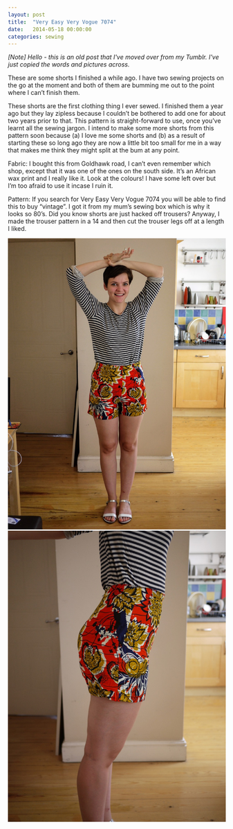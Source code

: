 ```yaml
---
layout: post
title:  "Very Easy Very Vogue 7074"
date:   2014-05-18 00:00:00
categories: sewing
---
```

_[Note] Hello - this is an old post that I've moved over from my Tumblr. I've just copied the words and pictures across._

These are some shorts I finished a while ago. I have two sewing projects on the go at the moment and both of them are bumming me out to the point where I can’t finish them.

These shorts are the first clothing thing I ever sewed. I finished them a year ago but they lay zipless because I couldn’t be bothered to add one for about two years prior to that. This pattern is straight-forward to use, once you’ve learnt all the sewing jargon. I intend to make some more shorts from this pattern soon because (a) I love me some shorts and (b) as a result of starting these so long ago they are now a little bit too small for me in a way that makes me think they might split at the bum at any point.

Fabric: I bought this from Goldhawk road, I can’t even remember which shop, except that it was one of the ones on the south side. It’s an African wax print and I really like it. Look at the colours! I have some left over but I’m too afraid to use it incase I ruin it.

Pattern: If you search for Very Easy Very Vogue 7074 you will be able to find this to buy “vintage”. I got it from my mum’s sewing box which is why it looks so 80’s. Did you know shorts are just hacked off trousers? Anyway, I made the trouser pattern in a 14 and then cut the trouser legs off at a length I liked.

![Very Easy Very Vogue 7074](/assets/img/sewing/very-easy-very-vogue.1.jpg)
![Very Easy Very Vogue 7074](/assets/img/sewing/very-easy-very-vogue.2.jpg)
